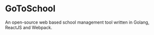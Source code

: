 GoToSchool
====================================================
An open-source web based school management tool written in Golang, ReactJS and Webpack.
